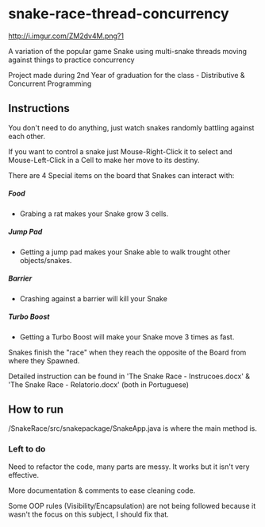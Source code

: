# snake-race-thread-concurrency

http://i.imgur.com/ZM2dv4M.png?1

A variation of the popular game Snake using multi-snake threads moving against things to practice concurrency

Project made during 2nd Year of graduation for the class - Distributive & Concurrent Programming

## Instructions

You don't need to do anything, just watch snakes randomly battling against each other.

If you want to control a snake just Mouse-Right-Click it to select and Mouse-Left-Click in a Cell to make her move to its destiny.

There are 4 Special items on the board that Snakes can interact with:

##### Food

- Grabing a rat makes your Snake grow 3 cells.

##### Jump Pad

- Getting a jump pad makes your Snake able to walk trought other objects/snakes.

##### Barrier

- Crashing against a barrier will kill your Snake

##### Turbo Boost

- Getting a Turbo Boost will make your Snake move 3 times as fast.

Snakes finish the "race" when they reach the opposite of the Board from where they Spawned.

Detailed instruction can be found in 'The Snake Race - Instrucoes.docx' & 'The Snake Race - Relatorio.docx' (both in Portuguese)
## How to run

/SnakeRace/src/snakepackage/SnakeApp.java is where the main method is. 



### Left to do

Need to refactor the code, many parts are messy. It works but it isn't very effective.

More documentation & comments to ease cleaning code.

Some OOP rules (Visibility/Encapsulation) are not being followed because it wasn't the focus on this subject, I should fix that.
